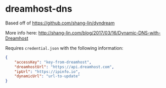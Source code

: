 # dreamhost-dns

Based off of https://github.com/shang-lin/dyndream

More info here: http://shang-lin.com/blog/2017/03/16/Dynamic-DNS-with-Dreamhost

Requires `credential.json` with the following information:

```json
{
    "accessKey": "key-from-dreamhost",
    "dreamhostUrl": "https://api.dreamhost.com",
    "ipUrl": "https://ipinfo.io",
    "dynamicUrl": "url-to-update"
}
```